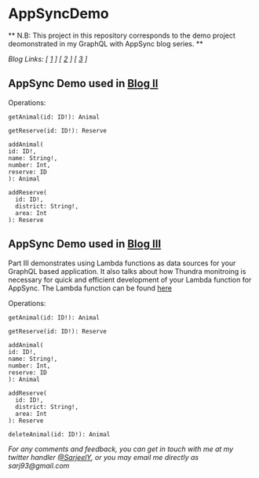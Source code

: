 # AppSyncDemo

** N.B: This project in this repository corresponds to the demo project deomonstrated in my GraphQL with AppSync blog series. **

_Blog Links: [ [1](https://medium.com/thundra/the-comforts-of-graphql-with-aws-appsync-d8b36b9c67) ] [ [2](https://medium.com/thundra/up-and-running-with-graphql-using-aws-appsync-7202b1607299) ] [ [3]() ]_

## AppSync Demo used in [Blog II](https://medium.com/thundra/detailed-serverless-monitoring-using-a-completely-automated-approach-c148fa8cfa47)

Operations:

```
getAnimal(id: ID!): Animal
```

```
getReserve(id: ID!): Reserve
```

```
addAnimal(
id: ID!,
name: String!,
number: Int,
reserve: ID
): Animal
```

```
addReserve(
  id: ID!,
  district: String!,
  area: Int
): Reserve
```

## AppSync Demo used in [Blog III]()

Part III demonstrates using Lambda functions as data sources for your GraphQL based application. It also talks about how Thundra monitroing is necessary for quick and efficient development of your Lambda function for AppSync.
The Lambda function can be found [here](./Lambda_Data_Source)

Operations:

```
getAnimal(id: ID!): Animal
```

```
getReserve(id: ID!): Reserve
```

```
addAnimal(
id: ID!,
name: String!,
number: Int,
reserve: ID
): Animal
```

```
addReserve(
  id: ID!,
  district: String!,
  area: Int
): Reserve
```

```
deleteAnimal(id: ID!): Animal
```

_For any comments and feedback, you can get in touch with me at my twitter handler [@SarjeelY](https://twitter.com/SarjeelY), or you may email me directly as sarj93@gmail.com_
